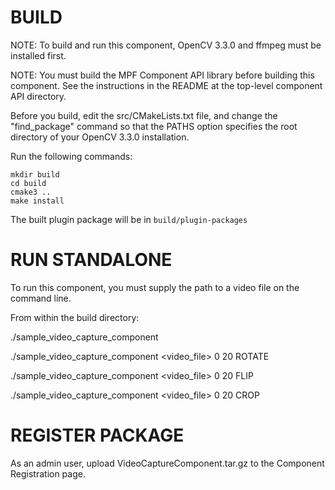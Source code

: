 # BUILD

NOTE: To build and run this component, OpenCV 3.3.0 and
      ffmpeg must be installed first.

NOTE: You must build the MPF Component API library before
      building this component. See the instructions
      in the README at the top-level component API
      directory.

Before you build, edit the src/CMakeLists.txt file, and change
the "find_package" command so that the PATHS option specifies
the root directory of your OpenCV 3.3.0 installation.

Run the following commands:
```
mkdir build
cd build
cmake3 ..
make install
```
The built plugin package will be in `build/plugin-packages`


# RUN STANDALONE

To run this component, you must supply the path to
a video file on the command line.

From within the build directory:

./sample_video_capture_component

./sample_video_capture_component <video_file> 0 20  ROTATE

./sample_video_capture_component <video_file> 0 20 FLIP

./sample_video_capture_component <video_file> 0 20 CROP


# REGISTER PACKAGE

As an admin user, upload VideoCaptureComponent.tar.gz
to the Component Registration page. 

